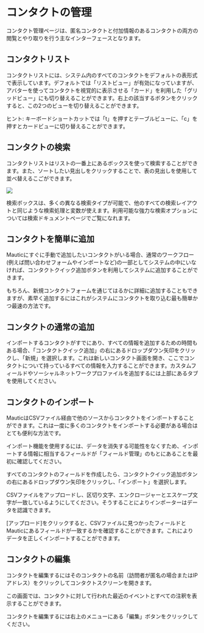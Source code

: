 # コンタクトの管理

コンタクト管理ページは、匿名コンタクトと付加情報のあるコンタクトの両方の閲覧とやり取りを行う主なインターフェースとなります。

## コンタクトリスト

コンタクトリストには、システム内のすべてのコンタクトをデフォルトの表形式で表示しています。デフォルトでは「リストビュー」が有効になっていますが、アバターを使ってコンタクトを視覚的に表示させる「カード」を利用した「グリッドビュー」にも切り替えることができます。右上の該当するボタンをクリックすると、この2つのビューを切り替えることができます。

ヒント: キーボードショートカットでは「t」を押すとテーブルビューに、「c」を押すとカードビューに切り替えることができます。

## コンタクトの検索

コンタクトリストはリストの一番上にあるボックスを使って検索することができます。また、ソートしたい見出しをクリックすることで、表の見出しを使用して並べ替えるこごができます。

![](http://drop.dbh.li/image/1m2J3u1d3z1T/Image%202014-11-17%20at%2010.29.08%20AM.png)

検索ボックスは、多くの異なる検索タイプが可能で、他のすべての検索レイアウトと同じような検索処理と変数が使えます。利用可能な強力な検索オプションについては検索ドキュメントページでご覧になれます。

## コンタクトを簡単に追加

Mauticにすぐに手動で追加したいコンタクトがいる場合、通常のワークフロー(例えば問い合わせフォームやインポートなど)の一部としてシステムの中にいなければ、コンタクトクイック追加ボタンを利用してシステムに追加することができます。

もちろん、新規コンタクトフォームを通じてはるかに詳細に追加することもできますが、素早く追加するにはこれがシステムにコンタクトを取り込む最も簡単かつ最速の方法です。

## コンタクトの通常の追加

インポートするコンタクトがすでにあり、すべての情報を追加するための時間もある場合、「コンタクトクイック追加」の右にあるドロップダウン矢印をクリックし、「新規」を選択します。これは新しいコンタクト画面を開き、ここでコンタクトについて持っているすべての情報を入力することができます。カスタムフィールドやソーシャルネットワークプロファイルを追加するには上部にあるタブを使用してください。

## コンタクトのインポート

MauticはCSVファイル経由で他のソースからコンタクトをインポートすることができます。これは一度に多くのコンタクトをインポートする必要がある場合はとても便利な方法です。

インポート機能を使用するには、データを消失する可能性をなくすため、インポートする情報に相当するフィールドが「フィールド管理」のもとにあることを最初に確認してください。

すべてのコンタクトのフィールドを作成したら、コンタクトクイック追加ボタンの右にあるドロップダウン矢印をクリックし、「インポート」を選択します。

CSVファイルをアップロードし、区切り文字、エンクロージャーとエスケープ文字が一致しているようにしてください。そうすることによりインポーターはデータを認識できます。

[アップロード]をクリックすると、CSVファイルに見つかったフィールドとMauticにあるフィールドが一致するかを確認することができます。これによりデータを正しくインポートすることができます。

## コンタクトの編集

コンタクトを編集するにはそのコンタクトの名前（訪問者が匿名の場合またはIPアドレス）をクリックしてコンタクトスクリーンを開きます。

この画面では、コンタクトに対して行われた最近のイベントとすべての注釈を表示することができます。

コンタクトを編集するには右上のメニューにある「編集」ボタンをクリックしてください。
